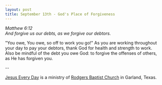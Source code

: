 ```yaml
---
layout: post
title: September 13th - God's Place of Forgiveness
---
```


_Matthew 6:12  
And forgive us our debts, as we forgive our debtors._

"You owe, You owe, so off to work you go!" As you are working
throughout your day to pay your debtors, thank God for health and
strength to work. Also be mindful of the debt you owe God: to forgive
the offenses of others, as He has forgiven you.

 --

<a href=http://jesuseveryday.net>Jesus Every Day</a> is a ministry of <a href=http://rodgersbaptist.net>Rodgers Baptist Church</a> in Garland, Texas.
